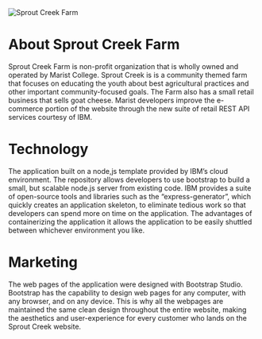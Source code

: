 <img src="https://sproutcreekfarm.org/sites/default/files/events/images/Sprout%20Creek%20Farm%20Logo%20Emblem.jpg" alt="Sprout Creek Farm">


<h1> About Sprout Creek Farm </h1> 
Sprout Creek Farm is non-profit organization that is wholly owned and operated by Marist College. Sprout Creek is is a community themed farm that focuses on educating the youth about best agricultural practices and other important community-focused goals. The Farm also has a small retail business that sells goat cheese. Marist developers improve the e-commerce portion of the website through the new suite of retail REST API services courtesy of IBM.


<h1> Technology </h1>  
The application built on a node,js template provided by IBM’s cloud environment. The repository allows developers to use bootstrap to build a small, but scalable node.js server from existing code. IBM provides a suite of open-source tools and libraries such as the “express-generator”, which quickly creates an application skeleton, to eliminate tedious work so that developers can spend more on time on the application.
The advantages of containerizing the application it allows the application to be easily shuttled between whichever environment you like.

<h1> Marketing </h1>  
The web pages of the application were designed with Bootstrap Studio. Bootstrap has the capability to design web pages for any computer, with any browser, and on any device. This is why all the webpages are maintained the same clean design throughout the entire website, making the aesthetics and user-experience for every customer who lands on the Sprout Creek website. 
